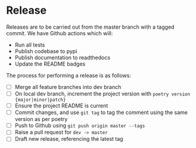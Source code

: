 # Release

Releases are to be carried out from the master branch with a tagged commit.
We have Github actions which will:

- Run all tests
- Publish codebase to pypi
- Publish documentation to readthedocs
- Update the README badges

The process for performing a release is as follows:

- [ ] Merge all feature branches into dev branch
- [ ] On local dev branch, increment the project version with `poetry version {major|minor|patch}`
- [ ] Ensure the project README is current
- [ ] Commit changes, and use `git tag` to tag the comment using the same version as per poetry
- [ ] Push to Github using `git push origin master --tags`
- [ ] Raise a pull request for `dev -> master`
- [ ] Draft new release, referencing the latest tag
